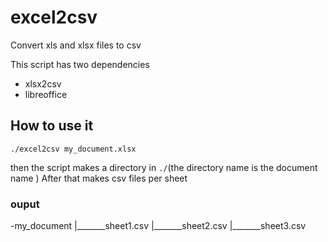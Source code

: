 # excel2csv
Convert xls and xlsx files to csv

This script has two dependencies

- xlsx2csv
- libreoffice

## How to use it

`./excel2csv my_document.xlsx`

then the script makes a directory in `./`(the directory name is the document name ) After that makes csv files per sheet

### ouput
 -my_document
 |_______sheet1.csv
 |_______sheet2.csv
 |_______sheet3.csv
